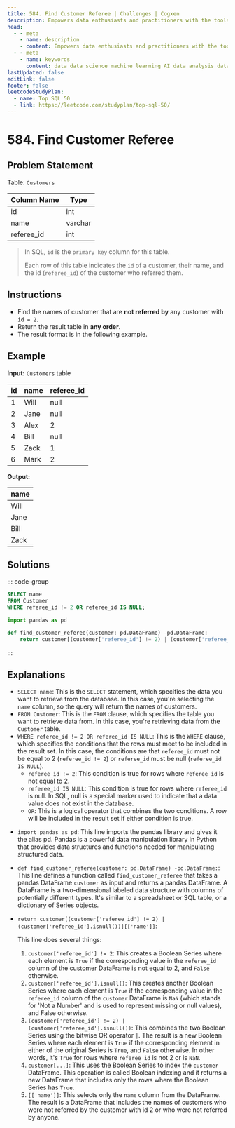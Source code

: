 ```yaml
---
title: 584. Find Customer Referee | Challenges | Cogxen
description: Empowers data enthusiasts and practitioners with the tools and knowledge to unlock the potential of data.
head:
  - - meta
    - name: description
    - content: Empowers data enthusiasts and practitioners with the tools and knowledge to unlock the potential of data.
  - - meta
    - name: keywords
      content: data data science machine learning AI data analysis data-driven data enthusiasts data practitioners
lastUpdated: false
editLink: false
footer: false
leetcodeStudyPlan:
  - name: Top SQL 50
  - link: https://leetcode.com/studyplan/top-sql-50/
---
```


# 584. Find Customer Referee

## Problem Statement

Table: `Customers`

| Column Name | Type    |
| ----------- | ------- |
| id          | int     |
| name        | varchar |
| referee_id  | int     |

> In SQL, `id` is the `primary key` column for this table.
>
> Each row of this table indicates the `id` of a customer, their name, and the id (`referee_id`) of the customer who referred them.

## Instructions

- Find the names of customer that are **not referred by** any customer with `id = 2`.
- Return the result table in **any order**.
- The result format is in the following example.

## Example

**Input:** `Customers` table

| id  | name | referee_id |
| --- | ---- | ---------- |
| 1   | Will | null       |
| 2   | Jane | null       |
| 3   | Alex | 2          |
| 4   | Bill | null       |
| 5   | Zack | 1          |
| 6   | Mark | 2          |

**Output:**

| name |
| ---- |
| Will |
| Jane |
| Bill |
| Zack |

## Solutions

::: code-group

```sql [PostgreSQL] :line-numbers
SELECT name
FROM Customer
WHERE referee_id != 2 OR referee_id IS NULL;
```

```python [Pandas] :line-numbers
import pandas as pd

def find_customer_referee(customer: pd.DataFrame) -pd.DataFrame:
    return customer[(customer['referee_id'] != 2) | (customer['referee_id'].isnull())][['name']]
```

:::

## Explanations

<CustomAccordion title="PostgreSQL" submitted_by="@noeyislearning" submit_github_url="https://github.com/noeyislearning" :collapsed=false>

- `SELECT name`: This is the `SELECT` statement, which specifies the data you want to retrieve from the database. In this case, you're selecting the `name` column, so the query will return the names of customers.
- `FROM Customer`: This is the `FROM` clause, which specifies the table you want to retrieve data from. In this case, you're retrieving data from the `Customer` table.
- `WHERE referee_id != 2 OR referee_id IS NULL`: This is the `WHERE` clause, which specifies the conditions that the rows must meet to be included in the result set. In this case, the conditions are that `referee_id` must not be equal to 2 (`referee_id != 2`) or `referee_id` must be null (`referee_id IS NULL`).
  - `referee_id != 2`: This condition is true for rows where `referee_id` is not equal to 2.
  - `referee_id IS NULL`: This condition is true for rows where `referee_id` is null. In SQL, null is a special marker used to indicate that a data value does not exist in the database.
  - `OR`: This is a logical operator that combines the two conditions. A row will be included in the result set if either condition is true.

</CustomAccordion>

<CustomAccordion title="Pandas" submitted_by="@noeyislearning" submit_github_url="https://github.com/noeyislearning">

- `import pandas as pd`: This line imports the pandas library and gives it the alias pd. Pandas is a powerful data manipulation library in Python that provides data structures and functions needed for manipulating structured data.
- `def find_customer_referee(customer: pd.DataFrame) -pd.DataFrame:`: This line defines a function called `find_customer_referee` that takes a pandas DataFrame `customer` as input and returns a pandas DataFrame. A DataFrame is a two-dimensional labeled data structure with columns of potentially different types. It's similar to a spreadsheet or SQL table, or a dictionary of Series objects.
- `return customer[(customer['referee_id'] != 2) | (customer['referee_id'].isnull())][['name']]`:

  This line does several things:

  1. `customer['referee_id'] != 2`: This creates a Boolean Series where each element is `True` if the corresponding value in the `referee_id` column of the customer DataFrame is not equal to 2, and `False` otherwise.
  2. `customer['referee_id'].isnull()`: This creates another Boolean Series where each element is `True` if the corresponding value in the `referee_id` column of the `customer` DataFrame is `NaN` (which stands for 'Not a Number' and is used to represent missing or null values), and False otherwise.
  3. `(customer['referee_id'] != 2) | (customer['referee_id'].isnull())`: This combines the two Boolean Series using the bitwise OR operator `|`. The result is a new Boolean Series where each element is `True` if the corresponding element in either of the original Series is `True`, and `False` otherwise. In other words, it's `True` for rows where `referee_id` is not 2 or is `NaN`.
  4. `customer[...]`: This uses the Boolean Series to index the `customer` DataFrame. This operation is called Boolean indexing and it returns a new DataFrame that includes only the rows where the Boolean Series has `True`.
  5. `[['name']]`: This selects only the `name` column from the DataFrame. The result is a DataFrame that includes the names of customers who were not referred by the customer with id 2 or who were not referred by anyone.

</CustomAccordion>
